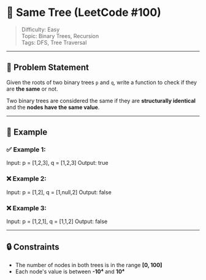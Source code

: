 # 🌳 Same Tree (LeetCode #100)

> Difficulty: Easy  
> Topic: Binary Trees, Recursion  
> Tags: DFS, Tree Traversal

---

## 🚀 Problem Statement

Given the roots of two binary trees `p` and `q`, write a function to check if they are **the same** or not.

Two binary trees are considered the same if they are **structurally identical** and the **nodes have the same value**.

---

## 🧠 Example

### ✅ Example 1:
Input: p = [1,2,3], q = [1,2,3]
Output: true


### ❌ Example 2:
Input: p = [1,2], q = [1,null,2]
Output: false


### ❌ Example 3:
Input: p = [1,2,1], q = [1,1,2]
Output: false


---

## 🔒 Constraints

- The number of nodes in both trees is in the range **[0, 100]**
- Each node's value is between **-10⁴** and **10⁴**